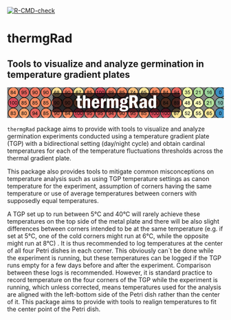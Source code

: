<!-- badges: start -->

[![R-CMD-check](https://github.com/pgomba/thermgRad/workflows/R-CMD-check/badge.svg)](https://github.com/pgomba/thermgRad/actions)

<!-- badges: end -->

# thermgRad

## Tools to visualize and analyze germination in temperature gradient plates

![](images/head_title.png)

`thermgRad` package aims to provide with tools to visualize and analyze germination experiments conducted using a temperature gradient plate (TGP) with a bidirectional setting (day/night cycle) and obtain cardinal temperatures for each of the temperature fluctuations thresholds across the thermal gradient plate.

This package also provides tools to mitigate common misconceptions on temperature analysis such as using TGP temperature settings as canon temperature for the experiment, assumption of corners having the same temperature or use of average temperatures between corners with supposedly equal temperatures.

A TGP set up to run between 5°C and 40°C will rarely achieve these temperatures on the top side of the metal plate and there will be also slight differences between corners intended to be at the same temperature (e.g. if set at 5°C, one of the cold corners might run at 6°C, while the opposite might run at 8°C) . It is thus recommended to log temperatures at the center of all four Petri dishes in each corner. This obviously can´t be done while the experiment is running, but these temperatures can be logged if the TGP runs empty for a few days before and after the experiment. Comparison between these logs is recommended. However, it is standard practice to record temperature on the four corners of the TGP while the experiment is running, which unless corrected, means temperatures used for the analysis are aligned with the left-bottom side of the Petri dish rather than the center of it. This package aims to provide with tools to realign temperatures to fit the center point of the Petri dish.
